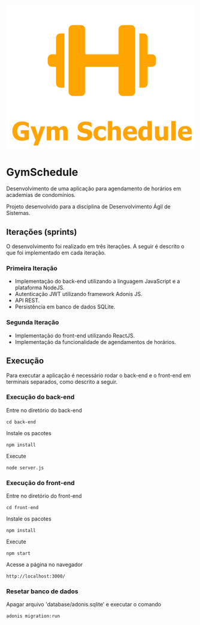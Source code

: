 ![Screenshot](front-end/src/assets/logo.png)

# GymSchedule

Desenvolvimento de uma aplicação para agendamento de horários em academias de condomínios.

Projeto desenvolvido para a disciplina de Desenvolvimento Ágil de Sistemas.

## Iterações (sprints)

O desenvolvimento foi realizado em três iterações. A seguir é descrito o que foi implementado em cada iteração.

### Primeira Iteração
- Implementação do back-end utilizando a linguagem JavaScript e a plataforma NodeJS.
- Autenticação JWT utilizando framework Adonis JS.
- API REST.
- Persistência em banco de dados SQLite.

### Segunda Iteração
- Implementação do front-end utilizando ReactJS.
- Implementação da funcionalidade de agendamentos de horários.

## Execução

Para executar a aplicação é necessário rodar o back-end e o front-end em terminais separados, como descrito a seguir.

### Execução do back-end
Entre no diretório do back-end
```
cd back-end
```
Instale os pacotes
```
npm install
```
Execute
```
node server.js
```

### Execução do front-end
Entre no diretório do front-end
```
cd front-end
```
Instale os pacotes
```
npm install
```
Execute
```
npm start
```
Acesse a página no navegador
```
http://localhost:3000/
```

### Resetar banco de dados
Apagar arquivo 'database/adonis.sqlite' e executar o comando
```
adonis migration:run
```
